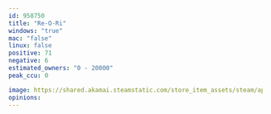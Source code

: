```yaml
---
id: 958750
title: "Re-O-Ri"
windows: "true"
mac: "false"
linux: false
positive: 71
negative: 6
estimated_owners: "0 - 20000"
peak_ccu: 0

image: https://shared.akamai.steamstatic.com/store_item_assets/steam/apps/958750/header.jpg?t=1593644452
opinions:
---
```

